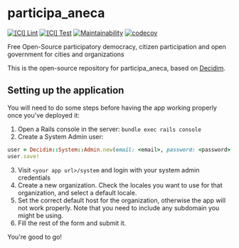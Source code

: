 # participa_aneca

[![[CI] Lint](https://github.com/Platoniq/participa-aneca/actions/workflows/lint.yml/badge.svg)](https://github.com/Platoniq/participa-aneca/actions/workflows/lint.yml)
[![[CI] Test](https://github.com/Platoniq/participa-aneca/actions/workflows/test.yml/badge.svg)](https://github.com/Platoniq/participa-aneca/actions/workflows/test.yml)
[![Maintainability](https://api.codeclimate.com/v1/badges/57cd5b8ca8064dfff86c/maintainability)](https://codeclimate.com/github/Platoniq/participa-aneca/maintainability)
[![codecov](https://codecov.io/gh/Platoniq/participa-aneca/branch/main/graph/badge.svg)](https://codecov.io/gh/Platoniq/participa-aneca)

Free Open-Source participatory democracy, citizen participation and open government for cities and organizations

This is the open-source repository for participa_aneca, based on [Decidim](https://github.com/decidim/decidim).

## Setting up the application

You will need to do some steps before having the app working properly once you've deployed it:

1. Open a Rails console in the server: `bundle exec rails console`
2. Create a System Admin user:

```ruby
user = Decidim::System::Admin.new(email: <email>, password: <password>, password_confirmation: <password>)
user.save!
```

3. Visit `<your app url>/system` and login with your system admin credentials
4. Create a new organization. Check the locales you want to use for that organization, and select a default locale.
5. Set the correct default host for the organization, otherwise the app will not work properly. Note that you need to include any subdomain you might be using.
6. Fill the rest of the form and submit it.

You're good to go!
